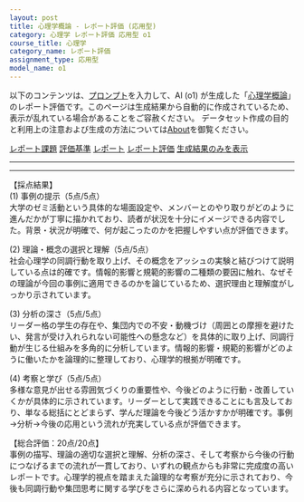 ```yaml
---
layout: post
title: 心理学概論 - レポート評価 (応用型)
category: 心理学 レポート評価 応用型 o1
course_title: 心理学
category_name: レポート評価
assignment_type: 応用型
model_name: o1
---
```


以下のコンテンツは、[プロンプト](https://github.com/takedatoshiyuki/synthetic_assignments/tree/main/generated/心理学/o1/prompt_レポート評価-応用型.md)を入力して、AI (o1) が生成した「[心理学概論](/contents/心理学/)」のレポート評価です。このページは生成結果から自動的に作成されているため、表示が乱れている場合があることをご容赦ください。
データセット作成の目的と利用上の注意および生成の方法については[About](/About)を御覧ください。

[レポート課題](../レポート課題-応用型)
[評価基準](../評価基準-応用型)
[レポート](../レポート-応用型)
[レポート評価](../レポート評価-応用型)
[生成結果のみを表示](https://github.com/takedatoshiyuki/synthetic_assignments/tree/main/generated/心理学/o1/レポート評価-応用型.md)
  

***
***
  
【採点結果】  
(1) 事例の提示（5点/5点）  
大学のゼミ活動という具体的な場面設定や、メンバーとのやり取りがどのように進んだかが丁寧に描かれており、読者が状況を十分にイメージできる内容でした。背景・状況が明確で、何が起こったのかを把握しやすい点が評価できます。  

(2) 理論・概念の選択と理解（5点/5点）  
社会心理学の同調行動を取り上げ、その概念をアッシュの実験と結びつけて説明している点は的確です。情報的影響と規範的影響の二種類の要因に触れ、なぜその理論が今回の事例に適用できるのかを論じているため、選択理由と理解度がしっかり示されています。  

(3) 分析の深さ（5点/5点）  
リーダー格の学生の存在や、集団内での不安・動機づけ（周囲との摩擦を避けたい、発言が受け入れられない可能性への懸念など）を具体的に取り上げ、同調行動が生じる仕組みを多角的に分析しています。情報的影響・規範的影響がどのように働いたかを論理的に整理しており、心理学的根拠が明確です。  

(4) 考察と学び（5点/5点）  
多様な意見が出せる雰囲気づくりの重要性や、今後どのように行動・改善していくかが具体的に示されています。リーダーとして実践できることにも言及しており、単なる総括にとどまらず、学んだ理論を今後どう活かすかが明確です。事例→分析→今後の応用という流れが充実している点が評価できます。  

【総合評価：20点/20点】  
事例の描写、理論の適切な選択と理解、分析の深さ、そして考察から今後の行動につなげるまでの流れが一貫しており、いずれの観点からも非常に完成度の高いレポートです。心理学的視点を踏まえた論理的な考察が充分に示されており、今後も同調行動や集団思考に関する学びをさらに深められる内容となっています。
